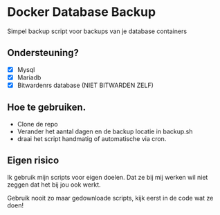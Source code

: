 # Docker Database Backup

Simpel backup script voor backups van je database containers


## Ondersteuning?

- [x] Mysql
- [x] Mariadb
- [x] Bitwardenrs database (NIET BITWARDEN ZELF)

## Hoe te gebruiken.

- Clone de repo
- Verander het aantal dagen en de backup locatie in backup.sh 
- draai het script handmatig of automatische via cron.

## Eigen risico

Ik gebruik mijn scripts voor eigen doelen.
Dat ze bij mij werken wil niet zeggen dat het bij jou ook werkt.

Gebruik nooit zo maar gedownloade scripts, kijk eerst in de code wat ze doen! 
